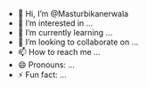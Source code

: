 - 👋 Hi, I’m @Masturbikanerwala
- 👀 I’m interested in ...
- 🌱 I’m currently learning ...
- 💞️ I’m looking to collaborate on ...
- 📫 How to reach me ...
- 😄 Pronouns: ...
- ⚡ Fun fact: ...

<!---
Masturbikanerwala/Masturbikanerwala is a ✨ special ✨ repository because its `README.md` (this file) appears on your GitHub profile.
You can click the Preview link to take a look at your changes.
--->
